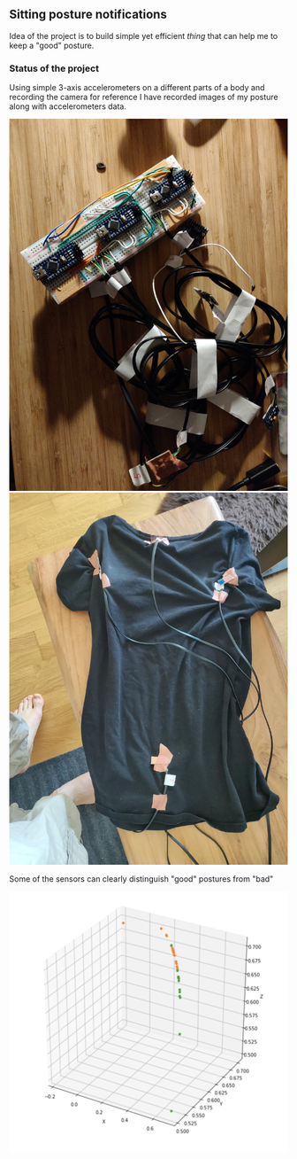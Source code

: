 ## Sitting posture notifications

Idea of the project is to build simple yet efficient _thing_ that can help me to keep a "good" posture.

### Status of the project

Using simple 3-axis accelerometers on a different parts of a body and recording the camera for reference I have recorded images of my posture along with accelerometers data.

![1](./img/IMG_20190728_220648.jpg) ![2](./img/IMG_20190831_094154.jpg)

Some of the sensors can clearly distinguish "good" postures from "bad"

![3](./img/single_axis_labels.png)
